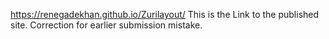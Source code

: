 https://renegadekhan.github.io/Zurilayout/ 
This is the Link to the published site. Correction for earlier submission mistake.
